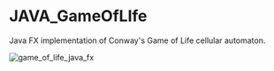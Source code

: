 # JAVA_GameOfLIfe
Java FX implementation of Conway's Game of Life cellular automaton.

![game_of_life_java_fx](https://user-images.githubusercontent.com/81585628/172067044-11cd029a-607a-4d37-a2e5-115c8673f95d.png)
